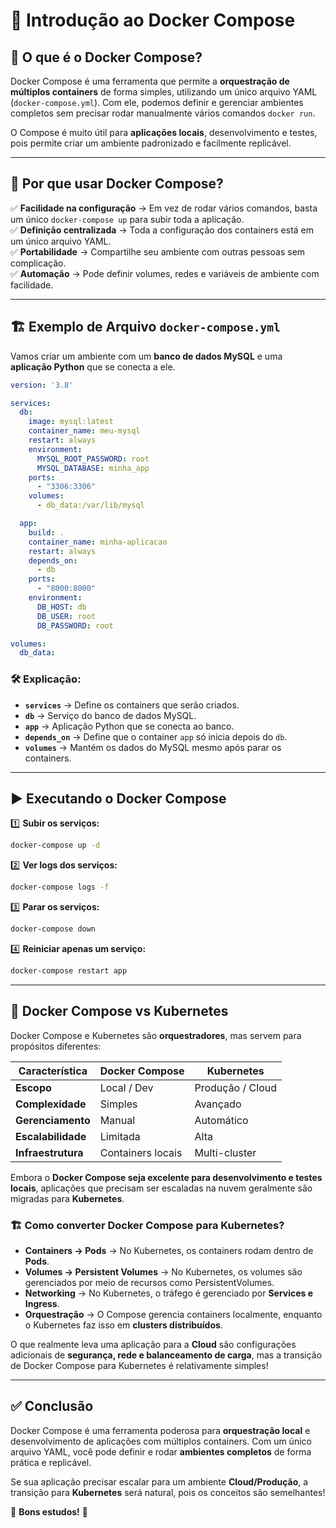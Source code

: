 # 🚀 Introdução ao Docker Compose

## 📌 O que é o Docker Compose?

Docker Compose é uma ferramenta que permite a **orquestração de múltiplos containers** de forma simples, utilizando um único arquivo YAML (`docker-compose.yml`). Com ele, podemos definir e gerenciar ambientes completos sem precisar rodar manualmente vários comandos `docker run`.

O Compose é muito útil para **aplicações locais**, desenvolvimento e testes, pois permite criar um ambiente padronizado e facilmente replicável.

---

## 🎯 Por que usar Docker Compose?

✅ **Facilidade na configuração** → Em vez de rodar vários comandos, basta um único `docker-compose up` para subir toda a aplicação.  
✅ **Definição centralizada** → Toda a configuração dos containers está em um único arquivo YAML.  
✅ **Portabilidade** → Compartilhe seu ambiente com outras pessoas sem complicação.  
✅ **Automação** → Pode definir volumes, redes e variáveis de ambiente com facilidade.  

---

## 🏗️ Exemplo de Arquivo `docker-compose.yml`

Vamos criar um ambiente com um **banco de dados MySQL** e uma **aplicação Python** que se conecta a ele.

```yaml
version: '3.8'

services:
  db:
    image: mysql:latest
    container_name: meu-mysql
    restart: always
    environment:
      MYSQL_ROOT_PASSWORD: root
      MYSQL_DATABASE: minha_app
    ports:
      - "3306:3306"
    volumes:
      - db_data:/var/lib/mysql

  app:
    build: .
    container_name: minha-aplicacao
    restart: always
    depends_on:
      - db
    ports:
      - "8000:8000"
    environment:
      DB_HOST: db
      DB_USER: root
      DB_PASSWORD: root

volumes:
  db_data:
```

### 🛠️ Explicação:
- **`services`** → Define os containers que serão criados.
- **`db`** → Serviço do banco de dados MySQL.
- **`app`** → Aplicação Python que se conecta ao banco.
- **`depends_on`** → Define que o container `app` só inicia depois do `db`.
- **`volumes`** → Mantém os dados do MySQL mesmo após parar os containers.

---

## ▶️ Executando o Docker Compose

1️⃣ **Subir os serviços:**
```sh
docker-compose up -d
```

2️⃣ **Ver logs dos serviços:**
```sh
docker-compose logs -f
```

3️⃣ **Parar os serviços:**
```sh
docker-compose down
```

4️⃣ **Reiniciar apenas um serviço:**
```sh
docker-compose restart app
```

---

## 🔄 Docker Compose vs Kubernetes

Docker Compose e Kubernetes são **orquestradores**, mas servem para propósitos diferentes:

| Característica       | Docker Compose | Kubernetes |
|----------------------|---------------|------------|
| **Escopo**          | Local / Dev    | Produção / Cloud |
| **Complexidade**    | Simples        | Avançado |
| **Gerenciamento**   | Manual         | Automático |
| **Escalabilidade**  | Limitada       | Alta |
| **Infraestrutura**  | Containers locais | Multi-cluster |

Embora o **Docker Compose seja excelente para desenvolvimento e testes locais**, aplicações que precisam ser escaladas na nuvem geralmente são migradas para **Kubernetes**.

### 🏗️ Como converter Docker Compose para Kubernetes?
- **Containers → Pods** → No Kubernetes, os containers rodam dentro de **Pods**.
- **Volumes → Persistent Volumes** → No Kubernetes, os volumes são gerenciados por meio de recursos como PersistentVolumes.
- **Networking** → No Kubernetes, o tráfego é gerenciado por **Services e Ingress**.
- **Orquestração** → O Compose gerencia containers localmente, enquanto o Kubernetes faz isso em **clusters distribuídos**.

O que realmente leva uma aplicação para a **Cloud** são configurações adicionais de **segurança, rede e balanceamento de carga**, mas a transição de Docker Compose para Kubernetes é relativamente simples!

---

## ✅ Conclusão

Docker Compose é uma ferramenta poderosa para **orquestração local** e desenvolvimento de aplicações com múltiplos containers. Com um único arquivo YAML, você pode definir e rodar **ambientes completos** de forma prática e replicável.

Se sua aplicação precisar escalar para um ambiente **Cloud/Produção**, a transição para **Kubernetes** será natural, pois os conceitos são semelhantes!

🐳 **Bons estudos!** 🚀
